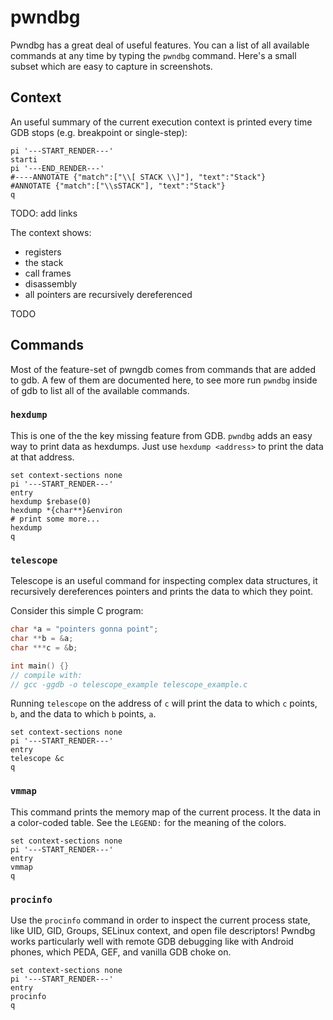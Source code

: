 # pwndbg

Pwndbg has a great deal of useful features.  You can a list of all available commands at any time by typing the `pwndbg` command.  Here's a small subset which are easy to capture in screenshots.

## Context

An useful summary of the current execution context is printed every time GDB stops (e.g. breakpoint or single-step):

```pwndbg $GDB /usr/bin/ls
pi '---START_RENDER---'
starti
pi '---END_RENDER---'
#----ANNOTATE {"match":["\\[ STACK \\]"], "text":"Stack"}
#ANNOTATE {"match":["\\sSTACK"], "text":"Stack"}
q
```
TODO: add links

The context shows:
  - registers
  - the stack
  - call frames
  - disassembly
  - all pointers are recursively dereferenced

  TODO

## Commands

Most of the feature-set of pwngdb comes from commands that are added to gdb. A few of them are documented here, to see more run `pwndbg` inside of gdb to list all of the available commands.

### `hexdump`

This is one of the the key missing feature from GDB. `pwndbg` adds an easy way to print data as hexdumps. Just use `hexdump <address>` to print the data at that address.

```pwndbg $GDB /usr/bin/ls
set context-sections none
pi '---START_RENDER---'
entry
hexdump $rebase(0)
hexdump *{char**}&environ
# print some more...
hexdump
q
```

### `telescope`

Telescope is an useful command for inspecting complex data structures, it recursively dereferences pointers and prints the data to which they point.

Consider this simple C program:

```c gcc -ggdb -o $BIN $IN
char *a = "pointers gonna point";
char **b = &a;
char ***c = &b;

int main() {}
// compile with:
// gcc -ggdb -o telescope_example telescope_example.c
```

Running `telescope` on the address of `c` will print the data to which `c` points, `b`, and the data to which `b` points, `a`.

```pwndbg $GDB $BIN
set context-sections none
pi '---START_RENDER---'
entry
telescope &c
q
```

### `vmmap`

This command prints the memory map of the current process.  It the data in a color-coded table. See the `LEGEND:` for the meaning of the colors.


```pwndbg $GDB /usr/bin/ls
set context-sections none
pi '---START_RENDER---'
entry
vmmap
q
```

### `procinfo`

Use the `procinfo` command in order to inspect the current process state, like UID, GID, Groups, SELinux context, and open file descriptors!  Pwndbg works particularly well with remote GDB debugging like with Android phones, which PEDA, GEF, and vanilla GDB choke on.

```pwndbg $GDB /usr/bin/ls
set context-sections none
pi '---START_RENDER---'
entry
procinfo
q
```


